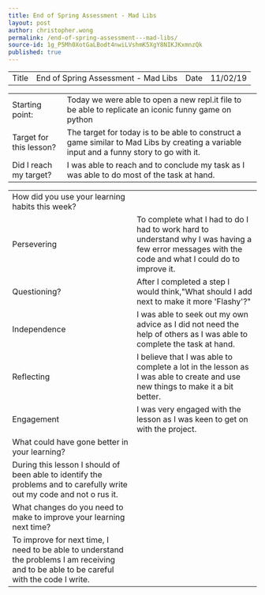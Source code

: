 ```yaml
---
title: End of Spring Assessment - Mad Libs
layout: post
author: christopher.wong
permalink: /end-of-spring-assessment---mad-libs/
source-id: 1g_P5Mh0XotGaLBodt4nwiLVshmK5XgY8NIKJKxmnzQk
published: true
---
```

<table>
  <tr>
    <td>Title</td>
    <td>End of Spring Assessment - Mad Libs</td>
    <td>Date</td>
    <td>11/02/19</td>
  </tr>
</table>


<table>
  <tr>
    <td>Starting point:</td>
    <td>Today we were able to open a new repl.it file to be able to replicate an iconic funny game on python</td>
  </tr>
  <tr>
    <td>Target for this lesson?</td>
    <td>The target for today is to be able to construct a game similar to Mad Libs by creating a variable input and a funny story to go with it.</td>
  </tr>
  <tr>
    <td>Did I reach my target? </td>
    <td>I was able to reach and to conclude my task as I was able to do most of the task at hand.</td>
  </tr>
</table>


<table>
  <tr>
    <td>How did you use your learning habits this week?</td>
    <td></td>
  </tr>
  <tr>
    <td>Persevering</td>
    <td>To complete what I had to do I had to work hard to understand why I was having a few error messages with the code and what I could do to improve it.</td>
  </tr>
  <tr>
    <td>Questioning?</td>
    <td>After I completed a step I would think,"What should I add next to make it more 'Flashy'?" </td>
  </tr>
  <tr>
    <td>Independence</td>
    <td>I was able to seek out my own advice as I did not need the help of others as I was able to complete the task at hand.</td>
  </tr>
  <tr>
    <td>Reflecting</td>
    <td>I believe that I was able to complete a lot in the lesson as I was able to create and use new things to make it a bit better.</td>
  </tr>
  <tr>
    <td>Engagement</td>
    <td>I was very engaged with the lesson as I was keen to get on with the project.</td>
  </tr>
  <tr>
    <td>What could have gone better in your learning?</td>
    <td></td>
  </tr>
  <tr>
    <td>During this lesson I should of been able to identify the problems and to carefully write out my code and not o rus it.</td>
    <td></td>
  </tr>
  <tr>
    <td>What changes do you need to make to improve your learning next time?</td>
    <td></td>
  </tr>
  <tr>
    <td>To improve for next time, I need to be able to understand the problems I am receiving and to be able to be careful with the code I write.</td>
    <td></td>
  </tr>
</table>


